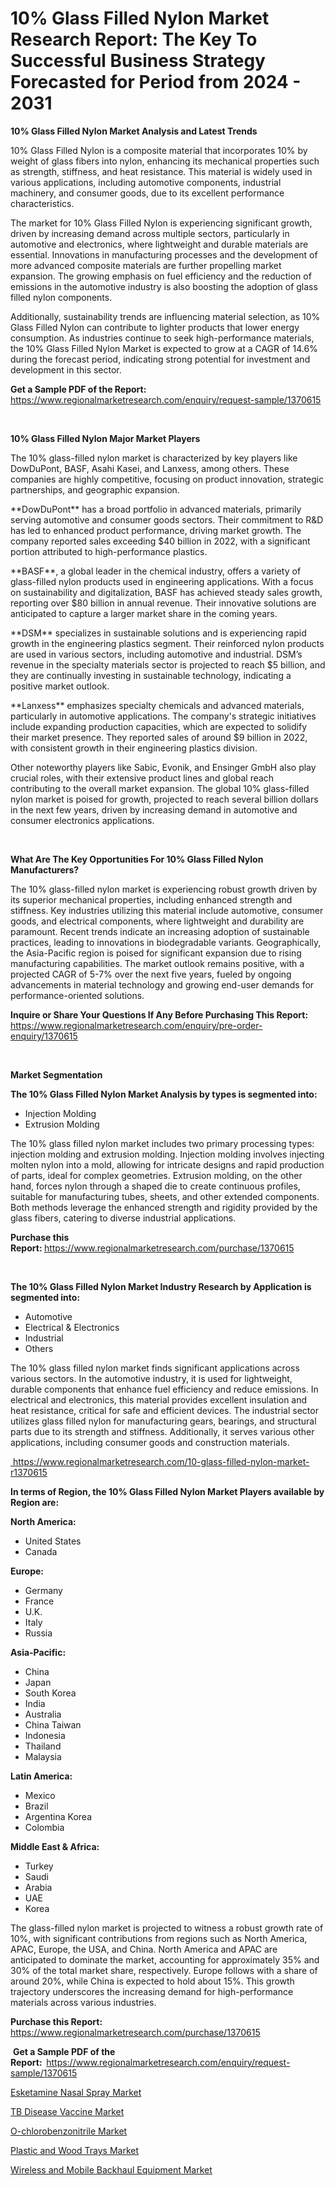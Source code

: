 <p><h1>10% Glass Filled Nylon Market Research Report: The Key To Successful Business Strategy Forecasted for Period from 2024 - 2031</h1></p><p><strong>10% Glass Filled Nylon Market Analysis and Latest Trends</strong></p>
<p><p>10% Glass Filled Nylon is a composite material that incorporates 10% by weight of glass fibers into nylon, enhancing its mechanical properties such as strength, stiffness, and heat resistance. This material is widely used in various applications, including automotive components, industrial machinery, and consumer goods, due to its excellent performance characteristics.</p><p>The market for 10% Glass Filled Nylon is experiencing significant growth, driven by increasing demand across multiple sectors, particularly in automotive and electronics, where lightweight and durable materials are essential. Innovations in manufacturing processes and the development of more advanced composite materials are further propelling market expansion. The growing emphasis on fuel efficiency and the reduction of emissions in the automotive industry is also boosting the adoption of glass filled nylon components.</p><p>Additionally, sustainability trends are influencing material selection, as 10% Glass Filled Nylon can contribute to lighter products that lower energy consumption. As industries continue to seek high-performance materials, the 10% Glass Filled Nylon Market is expected to grow at a CAGR of 14.6% during the forecast period, indicating strong potential for investment and development in this sector.</p></p>
<p><strong>Get a Sample PDF of the Report:&nbsp;</strong> <a href="https://www.regionalmarketresearch.com/enquiry/request-sample/1370615">https://www.regionalmarketresearch.com/enquiry/request-sample/1370615</a></p>
<p>&nbsp;</p>
<p><strong>10% Glass Filled Nylon Major Market Players</strong></p>
<p><p>The 10% glass-filled nylon market is characterized by key players like DowDuPont, BASF, Asahi Kasei, and Lanxess, among others. These companies are highly competitive, focusing on product innovation, strategic partnerships, and geographic expansion.</p><p>**DowDuPont** has a broad portfolio in advanced materials, primarily serving automotive and consumer goods sectors. Their commitment to R&D has led to enhanced product performance, driving market growth. The company reported sales exceeding $40 billion in 2022, with a significant portion attributed to high-performance plastics.</p><p>**BASF**, a global leader in the chemical industry, offers a variety of glass-filled nylon products used in engineering applications. With a focus on sustainability and digitalization, BASF has achieved steady sales growth, reporting over $80 billion in annual revenue. Their innovative solutions are anticipated to capture a larger market share in the coming years.</p><p>**DSM** specializes in sustainable solutions and is experiencing rapid growth in the engineering plastics segment. Their reinforced nylon products are used in various sectors, including automotive and industrial. DSM’s revenue in the specialty materials sector is projected to reach $5 billion, and they are continually investing in sustainable technology, indicating a positive market outlook.</p><p>**Lanxess** emphasizes specialty chemicals and advanced materials, particularly in automotive applications. The company's strategic initiatives include expanding production capacities, which are expected to solidify their market presence. They reported sales of around $9 billion in 2022, with consistent growth in their engineering plastics division.</p><p>Other noteworthy players like Sabic, Evonik, and Ensinger GmbH also play crucial roles, with their extensive product lines and global reach contributing to the overall market expansion. The global 10% glass-filled nylon market is poised for growth, projected to reach several billion dollars in the next few years, driven by increasing demand in automotive and consumer electronics applications.</p></p>
<p>&nbsp;</p>
<p><strong>What Are The Key Opportunities For 10% Glass Filled Nylon Manufacturers?</strong></p>
<p><p>The 10% glass-filled nylon market is experiencing robust growth driven by its superior mechanical properties, including enhanced strength and stiffness. Key industries utilizing this material include automotive, consumer goods, and electrical components, where lightweight and durability are paramount. Recent trends indicate an increasing adoption of sustainable practices, leading to innovations in biodegradable variants. Geographically, the Asia-Pacific region is poised for significant expansion due to rising manufacturing capabilities. The market outlook remains positive, with a projected CAGR of 5-7% over the next five years, fueled by ongoing advancements in material technology and growing end-user demands for performance-oriented solutions.</p></p>
<p><strong>Inquire or Share Your Questions If Any Before Purchasing This Report:</strong> <a href="https://www.regionalmarketresearch.com/enquiry/pre-order-enquiry/1370615">https://www.regionalmarketresearch.com/enquiry/pre-order-enquiry/1370615</a></p>
<p>&nbsp;</p>
<p><strong>Market Segmentation</strong></p>
<p><strong>The 10% Glass Filled Nylon Market Analysis by types is segmented into:</strong></p>
<p><ul><li>Injection Molding</li><li>Extrusion Molding</li></ul></p>
<p><p>The 10% glass filled nylon market includes two primary processing types: injection molding and extrusion molding. Injection molding involves injecting molten nylon into a mold, allowing for intricate designs and rapid production of parts, ideal for complex geometries. Extrusion molding, on the other hand, forces nylon through a shaped die to create continuous profiles, suitable for manufacturing tubes, sheets, and other extended components. Both methods leverage the enhanced strength and rigidity provided by the glass fibers, catering to diverse industrial applications.</p></p>
<p><strong>Purchase this Report:&nbsp;</strong><a href="https://www.regionalmarketresearch.com/purchase/1370615">https://www.regionalmarketresearch.com/purchase/1370615</a></p>
<p>&nbsp;</p>
<p><strong>The 10% Glass Filled Nylon Market Industry Research by Application is segmented into:</strong></p>
<p><ul><li>Automotive</li><li>Electrical & Electronics</li><li>Industrial</li><li>Others</li></ul></p>
<p><p>The 10% glass filled nylon market finds significant applications across various sectors. In the automotive industry, it is used for lightweight, durable components that enhance fuel efficiency and reduce emissions. In electrical and electronics, this material provides excellent insulation and heat resistance, critical for safe and efficient devices. The industrial sector utilizes glass filled nylon for manufacturing gears, bearings, and structural parts due to its strength and stiffness. Additionally, it serves various other applications, including consumer goods and construction materials.</p></p>
<p><a href="https://www.regionalmarketresearch.com/10-glass-filled-nylon-market-r1370615">&nbsp;https://www.regionalmarketresearch.com/10-glass-filled-nylon-market-r1370615</a></p>
<p><strong>In terms of Region, the 10% Glass Filled Nylon Market Players available by Region are:</strong></p>
<p>
    <p> <strong> North America: </strong>
        <ul>
            <li>United States</li>
            <li>Canada</li>
        </ul>
        </p> 
    <p> <strong> Europe: </strong>
        <ul>
            <li>Germany</li>
            <li>France</li>
            <li>U.K.</li>
            <li>Italy</li>
            <li>Russia</li>
        </ul>
        </p> 
    <p> <strong> Asia-Pacific: </strong>
        <ul>
            <li>China</li>
            <li>Japan</li>
            <li>South Korea</li>
            <li>India</li>
            <li>Australia</li>
            <li>China Taiwan</li>
            <li>Indonesia</li>
            <li>Thailand</li>
            <li>Malaysia</li>
        </ul>
        </p> 
    <p> <strong> Latin America: </strong>
        <ul>
            <li>Mexico</li>
            <li>Brazil</li>
            <li>Argentina Korea</li>
            <li>Colombia</li>
        </ul>
        </p> 
    <p> <strong> Middle East & Africa: </strong>
        <ul>
            <li>Turkey</li>
            <li>Saudi</li>
            <li>Arabia</li>
            <li>UAE</li>
            <li>Korea</li>
        </ul>
    </p>
    </p>
<p><p>The glass-filled nylon market is projected to witness a robust growth rate of 10%, with significant contributions from regions such as North America, APAC, Europe, the USA, and China. North America and APAC are anticipated to dominate the market, accounting for approximately 35% and 30% of the total market share, respectively. Europe follows with a share of around 20%, while China is expected to hold about 15%. This growth trajectory underscores the increasing demand for high-performance materials across various industries.</p></p>
<p><strong>Purchase this Report: </strong><a href="https://www.regionalmarketresearch.com/purchase/1370615">https://www.regionalmarketresearch.com/purchase/1370615</a></p>
<p>&nbsp;<strong>Get a Sample PDF of the Report:&nbsp;&nbsp;</strong><a href="https://www.regionalmarketresearch.com/enquiry/request-sample/1370615">https://www.regionalmarketresearch.com/enquiry/request-sample/1370615</a></p>
<p><strong></strong></p>
<p><p><a href="https://www.linkedin.com/pulse/esketamine-nasal-spray-market-trends-growth-outlook-2024-osiie">Esketamine Nasal Spray Market</a></p><p><a href="https://www.linkedin.com/pulse/tb-disease-vaccine-market-global-trends-forecast-2024-k3zic">TB Disease Vaccine Market</a></p><p><a href="https://issuu.com/reportprime-2/docs/o-chlorobenzonitrile-market-size-20_d165df01b56c2a">O-chlorobenzonitrile Market</a></p><p><a href="https://medium.com/@hornbakerbarbara/plastic-and-wood-trays-market-global-market-trends-and-market-forecast-2024-2031-b15466a78a6d">Plastic and Wood Trays Market</a></p><p><a href="https://medium.com/@hornbakerbarbara/wireless-and-mobile-backhaul-equipment-industry-analysis-report-its-market-size-growing-with-a-ce3696bbc968?postPublishedType=repub">Wireless and Mobile Backhaul Equipment Market</a></p></p>